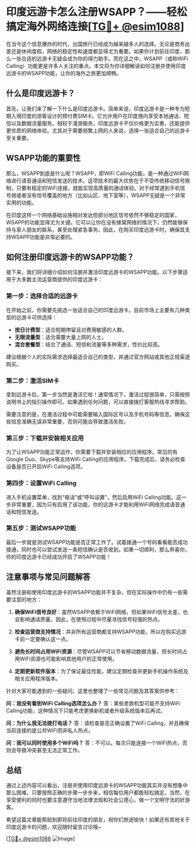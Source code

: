 # 印度远游卡怎么注册WSAPP？——轻松搞定海外网络连接[[TG💪+ @esim1088](https://t.me/s/esim1088)]

在当今这个信息爆炸的时代，出国旅行已经成为越来越多人的选择。无论是商务出差还是休闲度假，网络的稳定性和速度都显得尤为重要。如果你计划前往印度，那么一张合适的远游卡无疑会成为你的得力助手。而在这之中，WSAPP（或称WiFi Calling）功能更是许多人关注的重点。本文将为你详细解读如何注册并使用印度远游卡的WSAPP功能，让你的海外之旅更加顺畅。

## 什么是印度远游卡？

首先，让我们来了解一下什么是印度远游卡。简单来说，印度远游卡是一种专为短期入境印度的游客设计的预付费SIM卡。它允许用户在印度境内享受本地通话、短信以及数据流量服务。相较于漫游服务，印度远游卡不仅价格更为实惠，还能提供更优质的网络体验。尤其对于需要频繁上网的人来说，选择一张适合自己的远游卡至关重要。

## WSAPP功能的重要性

那么，WSAPP到底是什么呢？WSAPP，即WiFi Calling功能，是一种通过WiFi网络进行语音通话和短信发送的技术。这项技术的最大优势在于不受传统移动信号限制，只要有稳定的WiFi连接，就能实现高质量的通话体验。对于经常遇到手机信号弱或者没有信号覆盖的地方（比如山区、地下室等），WSAPP无疑是一个非常实用的功能。

在印度这样一个网络基础设施相对发达但部分地区信号依然不够稳定的国家，WSAPP的功能显得尤为关键。它可以让你在没有蜂窝网络的情况下，仍然能够保持与家人朋友的联系，甚至处理紧急事务。因此，在购买印度远游卡时，确保其支持WSAPP功能是非常必要的。

## 如何注册印度远游卡的WSAPP功能？

接下来，我们将详细介绍如何注册并激活印度远游卡的WSAPP功能。以下步骤适用于大多数主流运营商提供的印度远游卡：

### 第一步：选择合适的远游卡

在开始之前，你需要先挑选一张适合自己的印度远游卡。目前市场上主要有几种类型的远游卡可供选择：
- **按日计费型**：适合短期停留且对费用敏感的人群。
- **无限流量型**：适合需要大量上网的人士。
- **混合套餐型**：结合了通话、短信和流量等多种需求，性价比较高。

建议根据个人的实际需求选择最适合自己的类型，并通过官方网站或其他正规渠道购买。

### 第二步：激活SIM卡

拿到远游卡后，第一步当然是激活它啦！通常情况下，激活过程很简单，只需按照说明书上的指引操作即可。如果遇到任何问题，可以直接拨打客服热线寻求帮助。

需要注意的是，在激活过程中可能需要输入国际区号以及手机号码等信息。确保这些信息准确无误非常重要，否则可能会导致激活失败。

### 第三步：下载并安装相关应用

为了让WSAPP功能正常运作，你需要下载并安装相应的应用程序。常见的有Google Duo、Skype等支持WiFi Calling的应用程序。下载完成后，请务必检查设备是否已开启WiFi Calling选项。

### 第四步：设置WiFi Calling

进入手机设置菜单，找到“电话”或“呼叫设置”，然后启用WiFi Calling功能。这一步非常重要，因为只有启用了该功能，你的远游卡才能利用WiFi网络完成语音通话和短信发送。

### 第五步：测试WSAPP功能

最后一步就是测试WSAPP功能是否正常工作了。试着拨通一个号码看看能否成功接通，同时也可以尝试发送一条短信确认是否收到。如果一切顺利，那么恭喜你，你的印度远游卡已经成功开启了WSAPP功能！

## 注意事项与常见问题解答

虽然注册和使用印度远游卡的WSAPP功能并不复杂，但在实际操作中仍有一些需要注意的地方：

1. **确保WiFi信号良好**：虽然WSAPP依赖于WiFi网络，但如果WiFi信号太差，也会影响通话质量。因此，在使用过程中尽量寻找信号较强的热点。

2. **检查运营商支持情况**：并非所有运营商都支持WSAPP功能，所以在购买远游卡前一定要确认这一点。

3. **避免长时间占用WiFi资源**：尽管WSAPP可以节省移动数据流量，但长时间占用WiFi资源也可能影响其他用户的正常使用。

4. **定期更新软件版本**：为了保证最佳性能，建议定期检查并更新手机操作系统及相关应用程序版本。

针对大家可能遇到的一些疑问，这里也整理了一些常见问题及其答案供参考：

**问：我没有看到WiFi Calling选项怎么办？**
答：某些老款机型可能不支持WiFi Calling功能，这种情况下只能考虑更换新机或者升级系统版本后再试。

**问：为什么我无法拨打电话？**
答：请检查是否正确设置了WiFi Calling，并且确保当前连接的是公共WiFi而非私人热点。

**问：我可以同时使用多个WiFi吗？**
答：不可以。每次只能连接一个WiFi热点，否则会导致冲突甚至无法正常工作。

## 总结

通过上述内容可以看出，注册并使用印度远游卡的WSAPP功能其实并没有想象中那么困难。只要按照正确的步骤一步步来，相信每位用户都能轻松搞定。当然，在享受便利的同时也要注意遵守当地法律法规和社会公德心，做一个文明守法的好游客。

希望这篇文章能帮助到即将前往印度的朋友，祝你们旅途愉快！如果还有其他关于印度远游卡的问题，欢迎随时留言讨论哦~

[[TG💪+ @esim1088](https://t.me/s/esim1088) ![Image](https://i.postimg.cc/4NQfJmqS/Snipaste-2025-05-13-00-14-12.png)]